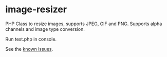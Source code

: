 image-resizer
=============

PHP Class to resize images, supports JPEG, GIF and PNG. Supports alpha channels and image type conversion.

Run test.php in console.

See the [known issues](issues).
